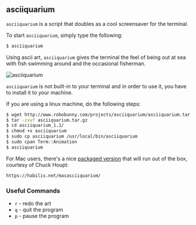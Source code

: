 ---
---

asciiquarium
-------
`asciiquarium` is a script that doubles as a cool screensaver for the terminal.

To start `asciiquarium`, simply type the following:

~~~bash
$ asciiquarium
~~~

Using ascii art, `asciiquarium` gives the terminal the feel of being out at sea
with fish swimming around and the occasional fisherman.

![asciiquarium](http://www.robobunny.com/projects/asciiquarium/screenshot.png)

`asciiquarium`  is not built-in to your terminal and in order to use it, you have to install it to your machine. 

If you are using a linux machine, do the following steps:

~~~bash
$ wget http://www.robobunny.com/projects/asciiquarium/asciiquarium.tar.gz
$ tar -zxvf asciiquarium.tar.gz
$ cd asciiquarium_1.1/
$ chmod +x asciiquarium
$ sudo cp asciiquarium /usr/local/bin/asciiquarium
$ sudo cpan Term::Animation
$ asciiquarium
~~~

For Mac users, there's a nice [packaged
version](https://habilis.net/macasciiquarium/MacAsciiquarium_1.1.0.dmg) that will run out of the box,
courtesy of Chuck Houpt:

~~~bash
https://habilis.net/macasciiquarium/
~~~

### Useful Commands
- `r` - redo the art
- `q` - quit the program
- `p` - pause the program
